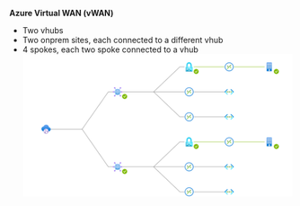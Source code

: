 **Azure Virtual WAN (vWAN)**
- Two vhubs
- Two onprem sites, each connected to a different vhub
- 4 spokes, each two spoke connected to a vhub
![Topology.svg](vwan-simple/Topology.svg)
